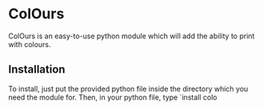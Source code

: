 # ColOurs
ColOurs is an easy-to-use python module which will add the ability to print with colours.
## Installation
To install, just put the provided python file inside the directory which you need the module for. Then, in your python file, type `install colo
